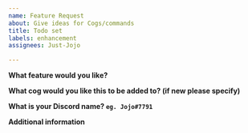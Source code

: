 ```yaml
---
name: Feature Request
about: Give ideas for Cogs/commands
title: Todo set
labels: enhancement
assignees: Just-Jojo

---
```


**What feature would you like?**


**What cog would you like this to be added to? (if new please specify)**


**What is your Discord name? `eg. Jojo#7791`**


**Additional information**
